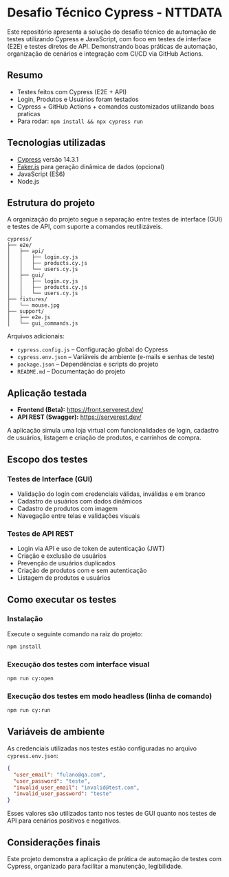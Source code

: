 # Desafio Técnico Cypress - NTTDATA

Este repositório apresenta a solução do desafio técnico de automação de testes utilizando Cypress e JavaScript, com foco em testes de interface (E2E) e testes diretos de API. Demonstrando boas práticas de automação, organização de cenários e integração com CI/CD via GitHub Actions.

## Resumo

- Testes feitos com Cypress (E2E + API)
- Login, Produtos e Usuários foram testados
- Cypress + GitHub Actions + comandos customizados utilizando boas praticas
- Para rodar: `npm install && npx cypress run`

## Tecnologias utilizadas

- [Cypress](https://www.cypress.io/) versão 14.3.1
- [Faker.js](https://fakerjs.dev/) para geração dinâmica de dados (opcional)
- JavaScript (ES6)
- Node.js

## Estrutura do projeto

A organização do projeto segue a separação entre testes de interface (GUI) e testes de API, com suporte a comandos reutilizáveis.

```
cypress/
├── e2e/
│   ├── api/
│   │   ├── login.cy.js
│   │   ├── products.cy.js
│   │   └── users.cy.js
│   ├── gui/
│   │   ├── login.cy.js
│   │   ├── products.cy.js
│   │   └── users.cy.js
├── fixtures/
│   └── mouse.jpg
├── support/
│   ├── e2e.js
│   └── gui_commands.js
```

Arquivos adicionais:

- `cypress.config.js` – Configuração global do Cypress
- `cypress.env.json` – Variáveis de ambiente (e-mails e senhas de teste)
- `package.json` – Dependências e scripts do projeto
- `README.md` – Documentação do projeto

## Aplicação testada

- **Frontend (Beta):** https://front.serverest.dev/
- **API REST (Swagger):** https://serverest.dev/

A aplicação simula uma loja virtual com funcionalidades de login, cadastro de usuários, listagem e criação de produtos, e carrinhos de compra.

## Escopo dos testes

### Testes de Interface (GUI)

- Validação do login com credenciais válidas, inválidas e em branco
- Cadastro de usuários com dados dinâmicos
- Cadastro de produtos com imagem
- Navegação entre telas e validações visuais

### Testes de API REST

- Login via API e uso de token de autenticação (JWT)
- Criação e exclusão de usuários
- Prevenção de usuários duplicados
- Criação de produtos com e sem autenticação
- Listagem de produtos e usuários

## Como executar os testes

### Instalação

Execute o seguinte comando na raiz do projeto:

```bash
npm install
```

### Execução dos testes com interface visual

```bash
npm run cy:open
```

### Execução dos testes em modo headless (linha de comando)

```bash
npm run cy:run
```

## Variáveis de ambiente

As credenciais utilizadas nos testes estão configuradas no arquivo `cypress.env.json`:

```json
{
  "user_email": "fulano@qa.com",
  "user_password": "teste",
  "invalid_user_email": "invalid@test.com",
  "invalid_user_password": "teste"
}
```

Esses valores são utilizados tanto nos testes de GUI quanto nos testes de API para cenários positivos e negativos.


## Considerações finais

Este projeto demonstra a aplicação de prática de automação de testes com Cypress, organizado para facilitar a manutenção, legibilidade.
